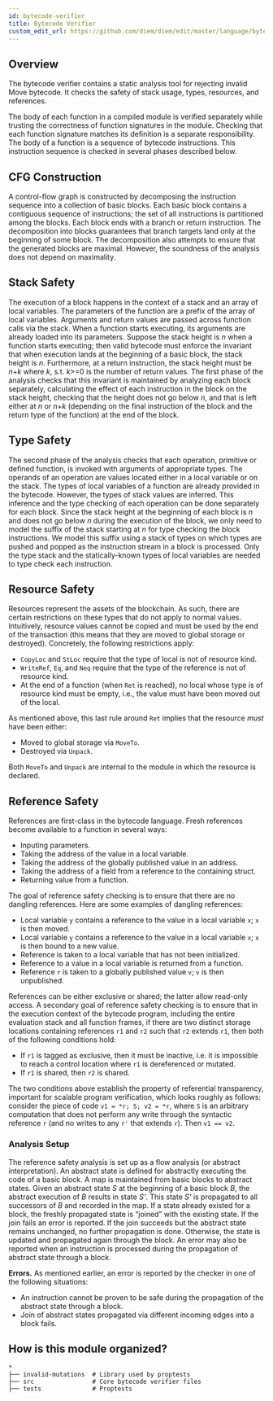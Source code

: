```yaml
---
id: bytecode-verifier
title: Bytecode Verifier
custom_edit_url: https://github.com/diem/diem/edit/master/language/bytecode-verifier/README.md
---
```



## Overview

The bytecode verifier contains a static analysis tool for rejecting invalid Move bytecode. It checks the safety of stack usage, types, resources, and references.

The body of each function in a compiled module is verified separately while trusting the correctness of function signatures in the module. Checking that each function signature matches its definition is a separate responsibility. The body of a function is a sequence of bytecode instructions. This instruction sequence is checked in several phases described below.

## CFG Construction

A control-flow graph is constructed by decomposing the instruction sequence into a collection of basic blocks. Each basic block contains a contiguous sequence of instructions; the set of all instructions is partitioned among the blocks. Each block ends with a branch or return instruction. The decomposition into blocks guarantees that branch targets land only at the beginning of some block. The decomposition also attempts to ensure that the generated blocks are maximal. However, the soundness of the analysis does not depend on maximality.

## Stack Safety

The execution of a block happens in the context of a stack and an array of local variables. The parameters of the function are a prefix of the array of local variables. Arguments and return values are passed across function calls via the stack. When a function starts executing, its arguments are already loaded into its parameters. Suppose the stack height is *n* when a function starts executing; then valid bytecode must enforce the invariant that when execution lands at the beginning of a basic block, the stack height is *n*. Furthermore, at a return instruction, the stack height must be *n*+*k* where *k*, s.t. *k*>=0 is the number of return values. The first phase of the analysis checks that this invariant is maintained by analyzing each block separately, calculating the effect of each instruction in the block on the stack height, checking that the height does not go below *n*, and that is left either at *n* or *n*+*k* (depending on the final instruction of the block and the return type of the function) at the end of the block.

## Type Safety

The second phase of the analysis checks that each operation, primitive or defined function, is invoked with arguments of appropriate types. The operands of an operation are values located either in a local variable or on the stack. The types of local variables of a function are already provided in the bytecode. However, the types of stack values are inferred. This inference and the type checking of each operation can be done separately for each block. Since the stack height at the beginning of each block is *n* and does not go below *n* during the execution of the block, we only need to model the suffix of the stack starting at *n* for type checking the block instructions. We model this suffix using a stack of types on which types are pushed and popped as the instruction stream in a block is processed. Only the type stack and the statically-known types of local variables are needed to type check each instruction.

## Resource Safety

Resources represent the assets of the blockchain. As such, there are certain restrictions on these types that do not apply to normal values. Intuitively, resource values cannot be copied and must be used by the end of the transaction (this means that they are moved to global storage or destroyed). Concretely, the following restrictions apply:

* `CopyLoc` and `StLoc` require that the type of local is not of resource kind.
* `WriteRef`, `Eq`, and `Neq` require that the type of the reference is not of resource kind.
* At the end of a function (when `Ret` is reached), no local whose type is of resource kind must be empty, i.e., the value must have been moved out of the local.

As mentioned above, this last rule around `Ret` implies that the resource *must* have been either:

* Moved to global storage via `MoveTo`.
* Destroyed via `Unpack`.

Both `MoveTo` and `Unpack` are internal to the module in which the resource is declared.

## Reference Safety

References are first-class in the bytecode language. Fresh references become available to a function in several ways:

* Inputing parameters.
* Taking the address of the value in a local variable.
* Taking the address of the globally published value in an address.
* Taking the address of a field from a reference to the containing struct.
* Returning value from a function.

The goal of reference safety checking is to ensure that there are no dangling references. Here are some examples of dangling references:

* Local variable `y` contains a reference to the value in a local variable `x`; `x` is then moved.
* Local variable `y` contains a reference to the value in a local variable `x`; `x` is then bound to a new value.
* Reference is taken to a local variable that has not been initialized.
* Reference to a value in a local variable is returned from a function.
* Reference `r` is taken to a globally published value `v`; `v` is then unpublished.

References can be either exclusive or shared; the latter allow read-only access. A secondary goal of reference safety checking is to ensure that in the execution context of the bytecode program, including the entire evaluation stack and all function frames, if there are two distinct storage locations containing references `r1` and `r2` such that `r2` extends `r1`, then both of the following conditions hold:

* If `r1` is tagged as exclusive, then it must be inactive, i.e. it is impossible to reach a control location where `r1` is dereferenced or mutated.
* If `r1` is shared, then `r2` is shared.

The two conditions above establish the property of referential transparency, important for scalable program verification, which looks roughly as follows: consider the piece of code `v1 = *r; S; v2 = *r`, where `S` is an arbitrary computation that does not perform any write through the syntactic reference `r` (and no writes to any `r'` that extends `r`). Then `v1 == v2`.

### Analysis Setup

The reference safety analysis is set up as a flow analysis (or abstract interpretation). An abstract state is defined for abstractly executing the code of a basic block. A map is maintained from basic blocks to abstract states. Given an abstract state *S* at the beginning of a basic block *B*, the abstract execution of *B* results in state *S'*. This state *S'* is propagated to all successors of *B* and recorded in the map. If a state already existed for a block, the freshly propagated state is “joined” with the existing state. If the join fails an error is reported. If the join succeeds but the abstract state remains unchanged, no further propagation is done. Otherwise, the state is updated and propagated again through the block. An error may also be reported when an instruction is processed during the propagation of abstract state through a block.

**Errors.** As mentioned earlier, an error is reported by the checker in one of the following situations:

* An instruction cannot be proven to be safe during the propagation of the abstract state through a block.
* Join of abstract states propagated via different incoming edges into a block fails.

## How is this module organized?

```text
*
├── invalid-mutations  # Library used by proptests
├── src                # Core bytecode verifier files
├── tests              # Proptests
```
